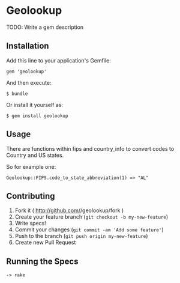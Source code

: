 # Geolookup

TODO: Write a gem description

## Installation

Add this line to your application's Gemfile:

    gem 'geolookup'

And then execute:

    $ bundle

Or install it yourself as:

    $ gem install geolookup

## Usage

There are functions within fips and country_info to convert codes to Country and US states.

So for example one:

    Geolookup::FIPS.code_to_state_abbreviation(1) => "AL"

## Contributing

1. Fork it ( http://github.com/<my-github-username>/geolookup/fork )
2. Create your feature branch (`git checkout -b my-new-feature`)
3. Write specs!
4. Commit your changes (`git commit -am 'Add some feature'`)
5. Push to the branch (`git push origin my-new-feature`)
6. Create new Pull Request



## Running the Specs
    -> rake